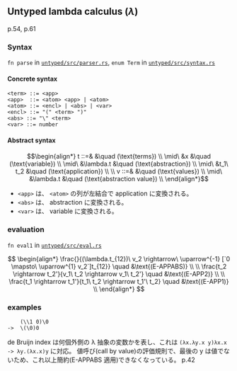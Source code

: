 ## Untyped lambda calculus ($\lambda$)

p.54, p.61

### Syntax

`fn parse` in [`untyped/src/parser.rs`](https://github.com/kisepichu/tapl-rs/blob/main/untyped/src/parser.rs), `enum Term` in [`untyped/src/syntax.rs`](https://github.com/kisepichu/tapl-rs/blob/main/untyped/src/syntax.rs)

#### Concrete syntax

```bnf
<term> ::= <app>
<app>  ::= <atom> <app> | <atom>
<atom> ::= <encl> | <abs> | <var>
<encl> ::= "(" <term> ")"
<abs> ::= "\" <term>
<var> ::= number
```

#### Abstract syntax

```math
\begin{align*}
t ::=&   &\quad (\text{terms}) \\
  \mid\ &x &\quad (\text{variable}) \\
  \mid\ &\lambda.t &\quad (\text{abstraction}) \\
  \mid\ &t_1\ t_2 &\quad (\text{application}) \\
  \\
v ::=&   &\quad (\text{values}) \\
  \mid\ &\lambda.t &\quad (\text{abstraction value}) \\
\end{align*}
```

- `<app>` は、 `<atom>` の列が左結合で application に変換される。
- `<abs>` は、 abstraction に変換される。
- `<var>` は、 variable に変換される。

### evaluation

`fn eval1` in [`untyped/src/eval.rs`](https://github.com/kisepichu/tapl-rs/blob/main/untyped/src/eval.rs)

$$
\begin{align*}
\frac{}{(\lambda.t_{12})\ v_2 \rightarrow\ \uparrow^{-1} [`0 \mapsto\ \uparrow^{1} v_2`]t_{12}} \quad &\text{(E-APPABS)} \\
\\
\frac{t_2 \rightarrow t_2'}{v_1\ t_2 \rightarrow v_1\ t_2'} \quad &\text{(E-APP2)} \\
\\
\frac{t_1 \rightarrow t_1'}{t_1\ t_2 \rightarrow t_1'\ t_2} \quad &\text{(E-APP1)} \\
\end{align*}
$$

### examples

```
    (\\1 0)\0
->  \(\0)0
```

de Bruijn index は何個外側の λ 抽象の変数かを表し、これは `(λx.λy.x y)λx.x -> λy.(λx.x)y` に対応。
値呼び(call by value)の評価規則で、最後の y は値でないため、これ以上簡約(E-APPABS 適用)できなくなっている。 p.42
